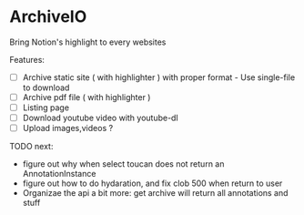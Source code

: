 # ArchiveIO
Bring Notion's highlight to every websites

Features:
- [ ] Archive static site ( with highlighter ) with proper format - Use single-file to download
- [ ] Archive pdf file    ( with highlighter )
- [ ] Listing page
- [ ] Download youtube video with youtube-dl
- [ ] Upload images,videos ?

TODO next:
- figure out why when select toucan does not return an AnnotationInstance
- figure out how to do hydaration, and  fix clob 500 when return to user
- Organizae the api a bit more: get archive will return all annotations and stuff
